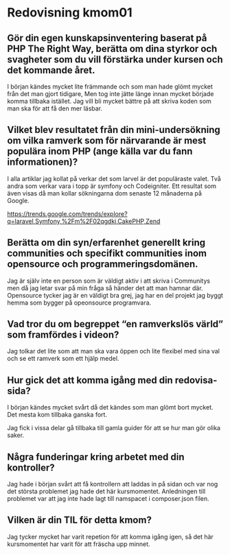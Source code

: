 ---
---
Redovisning kmom01
=========================

Gör din egen kunskapsinventering baserat på PHP The Right Way, berätta om dina styrkor och svagheter som du vill förstärka under kursen och det kommande året. 
----

I början kändes mycket lite främmande och som man hade glömt mycket från det man gjort tidigare, Men tog inte jätte länge innan mycket började komma tillbaka istället. Jag vill bli mycket bättre på att skriva koden som man ska för att få den mer läsbar. 

 

Vilket blev resultatet från din mini-undersökning om vilka ramverk som för närvarande är mest populära inom PHP (ange källa var du fann informationen)? 
----

I alla artiklar jag kollat på verkar det som larvel är det populäraste valet. Två andra som verkar vara i topp är symfony och Codeigniter. Ett resultat som även visas då man kollar sökningarna dom senaste 12 månaderna på Google. 

https://trends.google.com/trends/explore?q=laravel,Symfony,%2Fm%2F02qgdkj,CakePHP,Zend 

 

Berätta om din syn/erfarenhet generellt kring communities och specifikt communities inom opensource och programmeringsdomänen.
----

Jag är själv inte en person som är väldigt aktiv i att skriva i Communitys men då jag letar svar på min fråga så händer det att man hamnar där. Opensource tycker jag är en väldigt bra grej, jag har en del projekt jag byggt hemma som bygger på opeonsource programvara.  


Vad tror du om begreppet “en ramverkslös värld” som framfördes i videon? 
----

Jag tolkar det lite som att man ska vara öppen och lite flexibel med sina val och se ett ramverk som ett hjälp medel. 

Hur gick det att komma igång med din redovisa-sida? 
----

I början kändes mycket svårt då det kändes som man glömt bort mycket. Det mesta kom tillbaka ganska fort. 

Jag fick i vissa delar gå tillbaka till gamla guider för att se hur man gör olika saker. 

Några funderingar kring arbetet med din kontroller? 
----

Jag hade i början svårt att få kontrollern att laddas in på sidan och var nog det största problemet jag hade det här kursmomentet. Anledningen till problemet var att jag inte hade lagt till namspacet i composer.json filen. 

 

Vilken är din TIL för detta kmom?
----

Jag tycker mycket har varit repetion för att komma igång igen, så det här kursmomentet har varit för att fräscha upp minnet. 